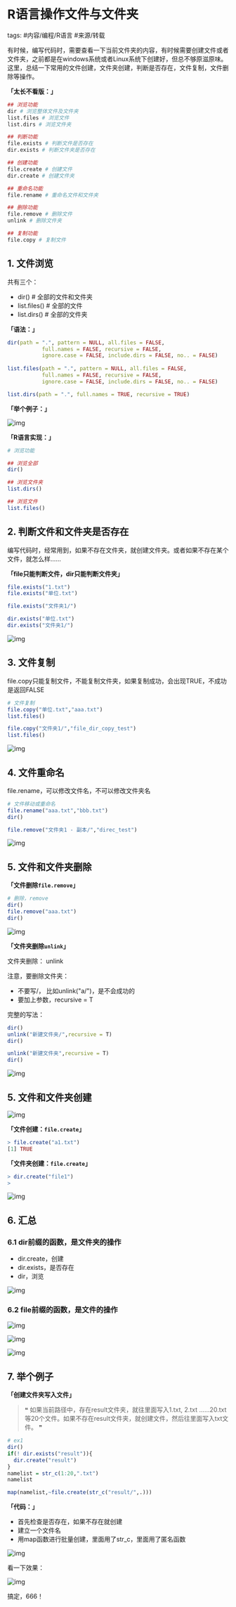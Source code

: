 # R语言操作文件与文件夹

tags: #内容/编程/R语言 #来源/转载 



有时候，编写代码时，需要查看一下当前文件夹的内容，有时候需要创建文件或者文件夹，之前都是在windows系统或者Linux系统下创建好，但总不够原滋原味。这里，总结一下常用的文件创建，文件夹创建，判断是否存在，文件复制，文件删除等操作。

**「太长不看版：」**

```R
## 浏览功能
dir # 浏览整体文件及文件夹
list.files # 浏览文件
list.dirs # 浏览文件夹

## 判断功能
file.exists # 判断文件是否存在
dir.exists # 判断文件夹是否存在

## 创建功能
file.create # 创建文件
dir.create # 创建文件夹

## 重命名功能
file.rename # 重命名文件和文件夹

## 删除功能
file.remove # 删除文件
unlink # 删除文件夹

## 复制功能
file.copy # 复制文件
```

## **1. 文件浏览**

共有三个：

- dir() # 全部的文件和文件夹
- list.files() # 全部的文件
- list.dirs() # 全部的文件夹

**「语法：」**

```R
dir(path = ".", pattern = NULL, all.files = FALSE,
           full.names = FALSE, recursive = FALSE,
           ignore.case = FALSE, include.dirs = FALSE, no.. = FALSE)
           
list.files(path = ".", pattern = NULL, all.files = FALSE,
           full.names = FALSE, recursive = FALSE,
           ignore.case = FALSE, include.dirs = FALSE, no.. = FALSE)

list.dirs(path = ".", full.names = TRUE, recursive = TRUE)
```

**「举个例子：」**

![img](R语言操作文件与文件夹.assets/v2-da5ff0c913832b3b2d70d7082b4c2acf_1440w.jpg)

**「R语言实现：」**



```R
# 浏览功能

## 浏览全部
dir()

## 浏览文件夹
list.dirs()

## 浏览文件
list.files()
```

## **2. 判断文件和文件夹是否存在**

编写代码时，经常用到，如果不存在文件夹，就创建文件夹。或者如果不存在某个文件，就怎么样……

**「file只能判断文件，dir只能判断文件夹」**

```R
file.exists("1.txt")
file.exists("单位.txt")

file.exists("文件夹1/")

dir.exists("单位.txt")
dir.exists("文件夹1/")
```

![img](R语言操作文件与文件夹.assets/v2-5c5dbb48b336f8bb21082bd75296a243_1440w.jpg)

## **3. 文件复制**

file.copy只能复制文件，不能复制文件夹，如果复制成功，会出现TRUE，不成功是返回FALSE

```R
# 文件复制
file.copy("单位.txt","aaa.txt")
list.files()

file.copy("文件夹1/","file_dir_copy_test")
list.files()
```

![img](R语言操作文件与文件夹.assets/v2-c0f92aaa97ff15af9b737bc175c903fb_1440w.jpg)

## **4. 文件重命名**

file.rename，可以修改文件名，不可以修改文件夹名

```R
# 文件移动或重命名
file.rename("aaa.txt","bbb.txt")
dir()

file.remove("文件夹1 - 副本/","direc_test")
```

![img](R语言操作文件与文件夹.assets/v2-087786197f910c4eeacd152a73f1b6be_1440w.jpg)

## **5. 文件和文件夹删除**

**「文件删除`file.remove`」**

```R
# 删除，remove
dir()
file.remove("aaa.txt")
dir()
```

![img](R语言操作文件与文件夹.assets/v2-0bd8b111a7204abf81d02664bdd34626_1440w.jpg)

**「文件夹删除`unlink`」**

文件夹删除： unlink

注意，要删除文件夹：

- 不要写/， 比如unlink("a/")，是不会成功的
- 要加上参数，recursive = T

完整的写法：

```R
dir()
unlink("新建文件夹/",recursive = T)
dir()

unlink("新建文件夹",recursive = T)
dir()
```

![img](R语言操作文件与文件夹.assets/v2-b4b4b888daffce0a6a5f03d8d1aca9d2_1440w.jpg)

## **5. 文件和文件夹创建**

![img](R语言操作文件与文件夹.assets/v2-52fbc2d9017567a201cd7259b7c34022_1440w.jpg)

**「文件创建：`file.create`」**

```R
> file.create("a1.txt")
[1] TRUE
```

**「文件夹创建：`file.create`」**

```R
> dir.create("file1")
>
```

![img](R语言操作文件与文件夹.assets/v2-e8cc5daedbdc65f52f84549349aa5dab_1440w.jpg)

## **6. 汇总**

### **6.1 dir前缀的函数，是文件夹的操作**

- dir.create，创建
- dir.exists，是否存在
- dir，浏览

![img](R语言操作文件与文件夹.assets/v2-67cf79bccfde6f79159577227d7403fa_1440w.jpg)

### **6.2 file前缀的函数，是文件的操作**

![img](R语言操作文件与文件夹.assets/v2-665676a7705354bbf56e8754c08de816_1440w.jpg)

![img](R语言操作文件与文件夹.assets/v2-373f0a1f377ef5da39781e1cb30bcc6a_1440w.jpg)

![img](R语言操作文件与文件夹.assets/v2-00341b2747ebba8d19f2bcf2de858961_1440w.jpg)

## **7. 举个例子**

**「创建文件夹写入文件」**

> ❝ 如果当前路径中，存在result文件夹，就往里面写入1.txt, 2.txt ……20.txt等20个文件。如果不存在result文件夹，就创建文件，然后往里面写入txt文件。
> ❞

```R
# ex1
dir()
if(! dir.exists("result")){
  dir.create("result")
}
namelist = str_c(1:20,".txt")
namelist

map(namelist,~file.create(str_c("result/",.)))
```

**「代码：」**

- 首先检查是否存在，如果不存在就创建
- 建立一个文件名
- 用map函数进行批量创建，里面用了str_c，里面用了匿名函数



![img](R语言操作文件与文件夹.assets/v2-d88b890d81c32c2570ac36faad64b093_1440w.jpg)

看一下效果： 

![img](R语言操作文件与文件夹.assets/v2-b8d827cee26ab6f4172a5987663df73f_1440w.jpg)



搞定，666！

